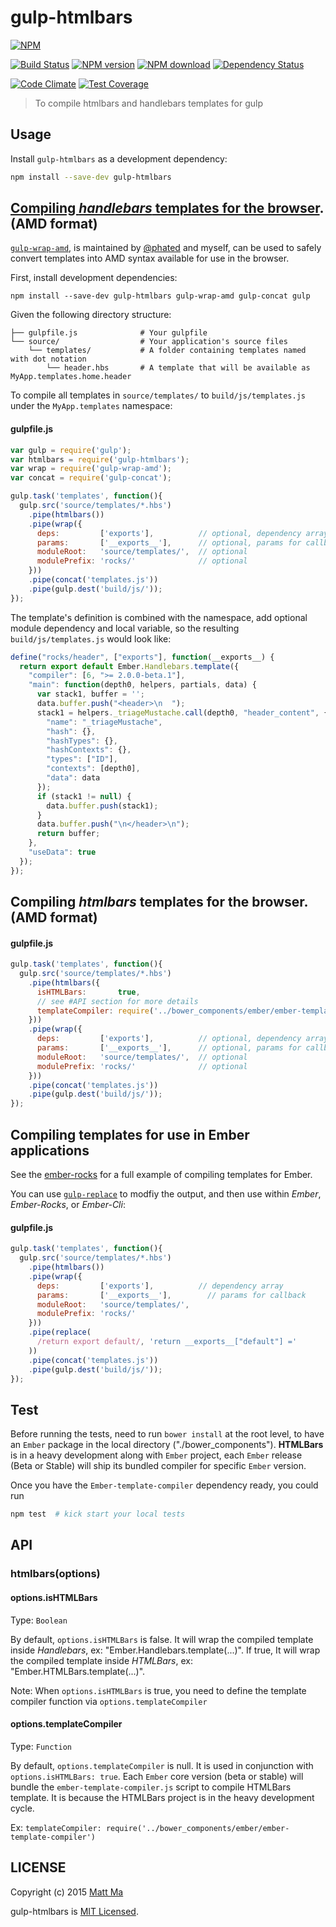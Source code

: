 # gulp-htmlbars

[![NPM][npm-badge-image]][npm-badge-url]

[![Build Status][travis-image]][travis-url]  [![NPM version][npm-image]][npm-url]  [![NPM download](http://img.shields.io/npm/dm/gulp-htmlbars.svg?style=flat)](https://www.npmjs.org/package/gulp-htmlbars)  [![Dependency Status][dependency-image]][dependency-url]

[![Code Climate](https://codeclimate.com/github/mattma/gulp-htmlbars/badges/gpa.svg)](https://codeclimate.com/github/mattma/gulp-htmlbars) [![Test Coverage](https://codeclimate.com/github/mattma/gulp-htmlbars/badges/coverage.svg)](https://codeclimate.com/github/mattma/gulp-htmlbars)


> To compile htmlbars and handlebars templates for gulp

## Usage

Install `gulp-htmlbars` as a development dependency:

```bash
npm install --save-dev gulp-htmlbars
```

## [Compiling *handlebars* templates for the browser](examples/amd). (**AMD format**)

[`gulp-wrap-amd`](https://github.com/phated/gulp-wrap-amd.git), is maintained by [@phated](blaine@iceddev.com) and myself, can be used to safely convert templates into AMD syntax available for use in the browser.

First, install development dependencies:

```shell
npm install --save-dev gulp-htmlbars gulp-wrap-amd gulp-concat gulp
```

Given the following directory structure:

```
├── gulpfile.js              # Your gulpfile
└── source/                  # Your application's source files
    └── templates/           # A folder containing templates named with dot notation
        └── header.hbs       # A template that will be available as MyApp.templates.home.header
```

To compile all templates in `source/templates/` to `build/js/templates.js` under the `MyApp.templates` namespace:

#### gulpfile.js

```js
var gulp = require('gulp');
var htmlbars = require('gulp-htmlbars');
var wrap = require('gulp-wrap-amd');
var concat = require('gulp-concat');

gulp.task('templates', function(){
  gulp.src('source/templates/*.hbs')
    .pipe(htmlbars())
    .pipe(wrap({
      deps:         ['exports'],          // optional, dependency array
      params:       ['__exports__'],      // optional, params for callback
      moduleRoot:   'source/templates/',  // optional
      modulePrefix: 'rocks/'              // optional
    }))
    .pipe(concat('templates.js'))
    .pipe(gulp.dest('build/js/'));
});
```

The template's definition is combined with the namespace, add optional module dependency and local variable, so the resulting `build/js/templates.js` would look like:

```js
define("rocks/header", ["exports"], function(__exports__) {
  return export default Ember.Handlebars.template({
    "compiler": [6, ">= 2.0.0-beta.1"],
    "main": function(depth0, helpers, partials, data) {
      var stack1, buffer = '';
      data.buffer.push("<header>\n  ");
      stack1 = helpers._triageMustache.call(depth0, "header_content", {
        "name": "_triageMustache",
        "hash": {},
        "hashTypes": {},
        "hashContexts": {},
        "types": ["ID"],
        "contexts": [depth0],
        "data": data
      });
      if (stack1 != null) {
        data.buffer.push(stack1);
      }
      data.buffer.push("\n</header>\n");
      return buffer;
    },
    "useData": true
  });
});
```

## Compiling *htmlbars* templates for the browser. (**AMD format**)

#### gulpfile.js

```js
gulp.task('templates', function(){
  gulp.src('source/templates/*.hbs')
    .pipe(htmlbars({
      isHTMLBars:       true,
      // see #API section for more details
      templateCompiler: require('../bower_components/ember/ember-template-compiler')
    }))
    .pipe(wrap({
      deps:         ['exports'],          // optional, dependency array
      params:       ['__exports__'],      // optional, params for callback
      moduleRoot:   'source/templates/',  // optional
      modulePrefix: 'rocks/'              // optional
    }))
    .pipe(concat('templates.js'))
    .pipe(gulp.dest('build/js/'));
});
```

## Compiling templates for use in Ember applications

See the [ember-rocks](https://github.com/mattma/ember-rocks) for a full example of compiling templates for Ember.

You can use [`gulp-replace`](https://www.npmjs.com/package/gulp-replace) to modfiy the output, and then use within *Ember*, *Ember-Rocks*, or *Ember-Cli*:

#### gulpfile.js

```js
gulp.task('templates', function(){
  gulp.src('source/templates/*.hbs')
    .pipe(htmlbars())
    .pipe(wrap({
      deps:         ['exports'],          // dependency array
      params:       ['__exports__'],        // params for callback
      moduleRoot:   'source/templates/',
      modulePrefix: 'rocks/'
    }))
    .pipe(replace(
      /return export default/, 'return __exports__["default"] ='
    ))
    .pipe(concat('templates.js'))
    .pipe(gulp.dest('build/js/'));
});
```

## Test

Before running the tests, need to run `bower install` at the root level, to have an `Ember` package in the local directory ("./bower_components").
**HTMLBars** is in a heavy development along with `Ember` project, each `Ember` release (Beta or Stable) will ship its bundled compiler for specific `Ember` version.

Once you have the `Ember-template-compiler` dependency ready, you could run

```bash
npm test  # kick start your local tests
```

## API

### htmlbars(options)

#### options.isHTMLBars
Type: `Boolean`

By default, `options.isHTMLBars` is false. It will wrap the compiled template inside *Handlebars*, ex: "Ember.Handlebars.template(...)". If true,
It will wrap the compiled template inside *HTMLBars*, ex: "Ember.HTMLBars.template(...)".

Note: When `options.isHTMLBars` is true, you need to define the template compiler function via `options.templateCompiler`

#### options.templateCompiler
Type: `Function`

By default, `options.templateCompiler` is null. It is used in conjunction with `options.isHTMLBars: true`. Each `Ember` core version (beta or stable)
will bundle the `ember-template-compiler.js` script to compile HTMLBars template. It is because the HTMLBars project is in the heavy development cycle.

Ex: `templateCompiler: require('../bower_components/ember/ember-template-compiler')`


## LICENSE

Copyright (c) 2015 [Matt Ma](http://mattmadesign.com)

gulp-htmlbars is [MIT Licensed](./LICENSE.md).

[npm-badge-url]: https://nodei.co/npm/gulp-htmlbars/
[npm-badge-image]: https://nodei.co/npm/gulp-htmlbars.png

[npm-url]: https://www.npmjs.org/package/gulp-htmlbars
[npm-image]: http://img.shields.io/npm/v/npm.svg

[travis-image]: https://travis-ci.org/mattma/gulp-htmlbars.svg
[travis-url]: https://travis-ci.org/mattma/gulp-htmlbars

[dependency-image]: http://img.shields.io/david/strongloop/express.svg
[dependency-url]: https://david-dm.org/mattma/gulp-htmlbars